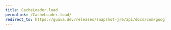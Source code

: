 ```yaml
---
title: CacheLoader.load
permalink: /CacheLoader.load/
redirect_to: https://guava.dev/releases/snapshot-jre/api/docs/com/google/common/cache/CacheLoader.html#load-K-
---
```

